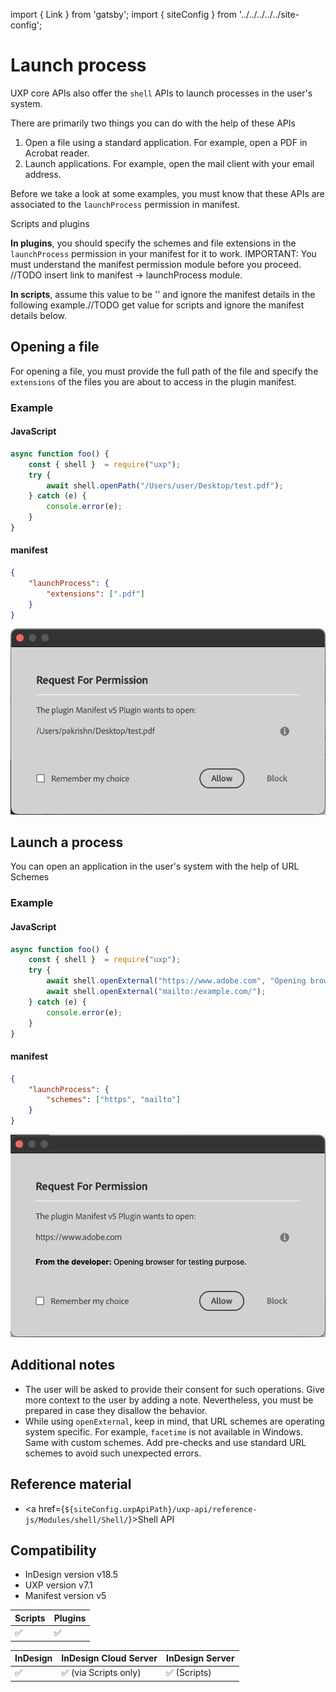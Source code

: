 import { Link } from 'gatsby';
import { siteConfig } from '../../../../../site-config';

# Launch process
UXP core APIs also offer the `shell` APIs to launch processes in the user's system.

There are primarily two things you can do with the help of these APIs
1. Open a file using a standard application. For example, open a PDF in Acrobat reader.
2. Launch applications. For example, open the mail client with your email address.

Before we take a look at some examples, you must know that these APIs are associated to the `launchProcess` permission in manifest. 

<InlineAlert variant="info" slots="header, text1, text2"/>

Scripts and plugins

**In plugins**, you should specify the schemes and file extensions in the `launchProcess` permission in your manifest for it to work. IMPORTANT: You must understand the manifest permission module before you proceed. //TODO insert link to manifest -> launchProcess module.

**In scripts**, assume this value to be '' and ignore the manifest details in the following example.//TODO get value for scripts and ignore the manifest details below.


## Opening a file

For opening a file, you must provide the full path of the file and specify the `extensions` of the files you are about to access in the plugin manifest.

### Example

<CodeBlock slots="heading, code" repeat="2" languages="JavaScript, JSON" />

#### JavaScript
```js
async function foo() {
    const { shell }  = require("uxp");
    try {
        await shell.openPath("/Users/user/Desktop/test.pdf");
    } catch (e) {
        console.error(e);
    }
}
```

#### manifest
```json
{
    "launchProcess": {
        "extensions": [".pdf"]
    }
}
```


![User consent for open-path](open-path.png)

## Launch a process
You can open an application in the user's system with the help of URL Schemes

### Example

<CodeBlock slots="heading, code" repeat="2" languages="JavaScript, JSON" />

#### JavaScript
```js
async function foo() {
    const { shell }  = require("uxp");
    try {
        await shell.openExternal("https://www.adobe.com", "Opening browser for testing purpose.");
        await shell.openExternal("mailto:/example.com/");
    } catch (e) {
        console.error(e);
    }
}
```

#### manifest
```json
{
    "launchProcess": {
        "schemes": ["https", "mailto"]
    }
}
```

![User consent for open external](open-external.png)

## Additional notes
- The user will be asked to provide their consent for such operations. Give more context to the user by adding a note. Nevertheless, you must be prepared in case they disallow the behavior.
- While using `openExternal`, keep in mind, that URL schemes are operating system specific. For example, `facetime` is not available in Windows. Same with custom schemes. Add pre-checks and use standard URL schemes to avoid such unexpected errors.

## Reference material
- <a href={`${siteConfig.uxpApiPath}/uxp-api/reference-js/Modules/shell/Shell/`}>Shell API</a>


## Compatibility

- InDesign version v18.5
- UXP version v7.1
- Manifest version v5

| Scripts | Plugins |
| ------- | ------- |
| ✅      |  ✅      |

| InDesign | InDesign Cloud Server | InDesign Server |
| -------- | --------------------- | -------------- |
| ✅       | ✅ (via Scripts only)  | ✅ (Scripts) |
